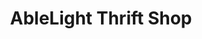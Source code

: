 ---
title: "AbleLight Thrift Shop"
url: /crystal-lake/ablelight-thrift-shop/
shop: Gebrauchtwaren
---